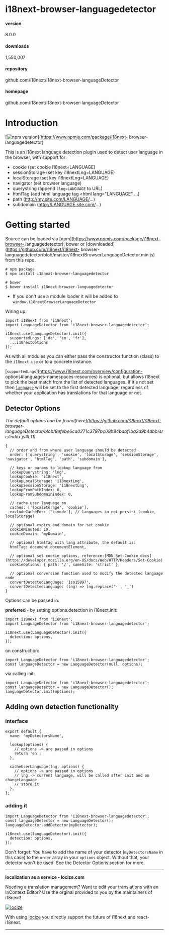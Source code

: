 
# i18next-browser-languagedetector 


#### version
8.0.0  


#### downloads
1,550,007 


#### repository
github.com/i18next/i18next-browser-languageDetector 


#### homepage
github.com/i18next/i18next-browser-languageDetector 






# Introduction

[![npm
version](https://camo.githubusercontent.com/730ac6e71d1ddaca0dd6630f9a46dc906fff11a06e53bfefb44e10c327249106/68747470733a2f2f696d672e736869656c64732e696f2f6e706d2f762f6931386e6578742d62726f777365722d6c616e67756167656465746563746f722e7376673f7374796c653d666c61742d737175617265)](https://www.npmjs.com/package/i18next-
browser-languagedetector)

This is an i18next language detection plugin used to detect user language in
the browser, with support for:

  * cookie (set cookie i18next=LANGUAGE)
  * sessionStorage (set key i18nextLng=LANGUAGE)
  * localStorage (set key i18nextLng=LANGUAGE)
  * navigator (set browser language)
  * querystring (append `?lng=LANGUAGE` to URL)
  * htmlTag (add html language tag <html lang="LANGUAGE" ...)
  * path (<http://my.site.com/LANGUAGE/>...)
  * subdomain (<http://LANGUAGE.site.com/>...)

# Getting started

Source can be loaded via [npm](https://www.npmjs.com/package/i18next-browser-
languagedetector), bower or [downloaded](https://github.com/i18next/i18next-
browser-languagedetector/blob/master/i18nextBrowserLanguageDetector.min.js)
from this repo.

    
    
    # npm package
    $ npm install i18next-browser-languagedetector
    
    # bower
    $ bower install i18next-browser-languagedetector
    

  * If you don't use a module loader it will be added to `window.i18nextBrowserLanguageDetector`

Wiring up:

    
    
    import i18next from 'i18next';
    import LanguageDetector from 'i18next-browser-languagedetector';
    
    i18next.use(LanguageDetector).init({
      supportedLngs: ['de', 'en', 'fr'],
      ...i18nextOptions
    });

As with all modules you can either pass the constructor function (class) to
the `i18next.use` or to a concrete instance.

[`supportedLngs`](https://www.i18next.com/overview/configuration-
options#languages-namespaces-resources) is optional, but allows i18next to
pick the best match from the list of detected languages. If it's not set then
[`language`](https://www.i18next.com/overview/api#language) will be set to the
first detected language, regardless of whether your application has
translations for that language or not.

## Detector Options

_The default options can be found[here](https://github.com/i18next/i18next-
browser-
languageDetector/blob/9efebe6ca0271c3797bc09b84babf1ba2d9b4dbb/src/index.js#L11)._

    
    
    {
      // order and from where user language should be detected
      order: ['querystring', 'cookie', 'localStorage', 'sessionStorage', 'navigator', 'htmlTag', 'path', 'subdomain'],
    
      // keys or params to lookup language from
      lookupQuerystring: 'lng',
      lookupCookie: 'i18next',
      lookupLocalStorage: 'i18nextLng',
      lookupSessionStorage: 'i18nextLng',
      lookupFromPathIndex: 0,
      lookupFromSubdomainIndex: 0,
    
      // cache user language on
      caches: ['localStorage', 'cookie'],
      excludeCacheFor: ['cimode'], // languages to not persist (cookie, localStorage)
    
      // optional expiry and domain for set cookie
      cookieMinutes: 10,
      cookieDomain: 'myDomain',
    
      // optional htmlTag with lang attribute, the default is:
      htmlTag: document.documentElement,
    
      // optional set cookie options, reference:[MDN Set-Cookie docs](https://developer.mozilla.org/en-US/docs/Web/HTTP/Headers/Set-Cookie)
      cookieOptions: { path: '/', sameSite: 'strict' },
    
      // optional conversion function used to modify the detected language code
      convertDetectedLanguage: 'Iso15897',
      convertDetectedLanguage: (lng) => lng.replace('-', '_')
    }

Options can be passed in:

**preferred** \- by setting options.detection in i18next.init:

    
    
    import i18next from 'i18next';
    import LanguageDetector from 'i18next-browser-languagedetector';
    
    i18next.use(LanguageDetector).init({
      detection: options,
    });

on construction:

    
    
    import LanguageDetector from 'i18next-browser-languagedetector';
    const languageDetector = new LanguageDetector(null, options);

via calling init:

    
    
    import LanguageDetector from 'i18next-browser-languagedetector';
    const languageDetector = new LanguageDetector();
    languageDetector.init(options);

## Adding own detection functionality

### interface

    
    
    export default {
      name: 'myDetectorsName',
    
      lookup(options) {
        // options -> are passed in options
        return 'en';
      },
    
      cacheUserLanguage(lng, options) {
        // options -> are passed in options
        // lng -> current language, will be called after init and on changeLanguage
        // store it
      },
    };

### adding it

    
    
    import LanguageDetector from 'i18next-browser-languagedetector';
    const languageDetector = new LanguageDetector();
    languageDetector.addDetector(myDetector);
    
    i18next.use(languageDetector).init({
      detection: options,
    });

Don't forget: You have to add the name of your detector (`myDetectorsName` in
this case) to the `order` array in your `options` object. Without that, your
detector won't be used. See the Detector Options section for more.

* * *

**localization as a service - locize.com**

Needing a translation management? Want to edit your translations with an
InContext Editor? Use the orginal provided to you by the maintainers of
i18next!

[![locize](https://camo.githubusercontent.com/be5ad99e2d53866527b1b4e6a4ccf4504b57ba597fb4582fb55f5efecbb0db16/68747470733a2f2f6c6f63697a652e636f6d2f696d672f6164732f6769746875625f6c6f63697a652e706e67)](https://camo.githubusercontent.com/be5ad99e2d53866527b1b4e6a4ccf4504b57ba597fb4582fb55f5efecbb0db16/68747470733a2f2f6c6f63697a652e636f6d2f696d672f6164732f6769746875625f6c6f63697a652e706e67)

With using
[locize](http://locize.com/?utm_source=react_i18next_readme&utm_medium=github)
you directly support the future of i18next and react-i18next.

* * *





            